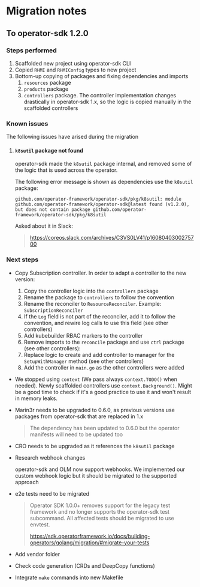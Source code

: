 # Migration notes
## To operator-sdk 1.2.0

### Steps performed

1. Scaffolded new project using operator-sdk CLI
2. Copied `RHMI` and `RHMIConfig` types to new project
3. Bottom-up copying of packages and fixing dependencies and imports
    1. `resources` package
    2. `products` package
    3. `controllers` package. The controller implementation changes drastically in operator-sdk 1.x, so the logic is copied manually in the scaffolded controllers

### Known issues

The following issues have arised during the migration

1. #### `k8sutil` package not found
    operator-sdk made the `k8sutil` package internal, and removed some of the logic that is used across the operator.

    The following error message is shown as dependencies use the `k8sutil` package:
    ```
    github.com/operator-framework/operator-sdk/pkg/k8sutil: module github.com/operator-framework/operator-sdk@latest found (v1.2.0), but does not contain package github.com/operator-framework/operator-sdk/pkg/k8sutil
    ```

    Asked about it in Slack:
    > https://coreos.slack.com/archives/C3VS0LV41/p1608040300275700
    

### Next steps

* Copy Subscription controller. In order to adapt a controller to the new version:
    1. Copy the controller logic into the `controllers` package
    2. Rename the package to `controllers` to follow the convention
    3. Rename the reconciler to `ResourceReconciler`. Example: `SubscriptionReconciler`
    4. If the `Log` field is not part of the reconciler, add it to follow the convention,
       and rewire log calls to use this field (see other controllers)
    5. Add kubebuilder RBAC markers to the controller
    4. Remove imports to the `reconcile` package and use `ctrl` package (see other controllers):
    5. Replace logic to create and add controller to manager for the `SetupWithManager` method (see other controllers)
    6. Add the controller in `main.go` as the other controllers were added

* We stopped using `context` (We pass always `context.TODO()` when needed). Newly scaffolded controllers use
  `context.Background()`. Might be a good time to check if it's a good practice to use it and won't result
  in memory leaks.
* Marin3r needs to be upgraded to 0.6.0, as previous versions use packages from operator-sdk that are replaced in 1.x
    > The dependency has been updated to 0.6.0 but the operator manifests will need to be updated too
* CRO needs to be upgraded as it references the `k8sutil` package
* Research webhook changes

    operator-sdk and OLM now support webhooks. We implemented our custom webhook logic but it should be migrated to the supported approach

* e2e tests need to be migrated
    > Operator SDK 1.0.0+ removes support for the legacy test framework and no longer supports the operator-sdk test subcommand. All affected tests should be migrated to use envtest.
    > 
    > https://sdk.operatorframework.io/docs/building-operators/golang/migration/#migrate-your-tests

* Add vendor folder
* Check code generation (CRDs and DeepCopy functions)
* Integrate `make` commands into new Makefile